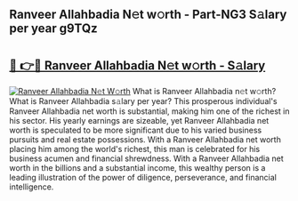 ## Ranveer Allahbadia N𝚎t w𝚘rth - Part-NG3 S𝚊lary per year g9TQz

# <h2><a href="http://gc3l5f.nevu.top/?p=Ranveer+Allahbadia">🔗 👉🔴 Ranveer Allahbadia N𝚎t w𝚘rth - S𝚊lary</a></h2>

[![Ranveer Allahbadia N𝚎t W𝚘rth](https://i.imgur.com/Oavwk0R.jpeg)](http://gc3l5f.nevu.top/?p=Ranveer+Allahbadia)
What is Ranveer Allahbadia n𝚎t w𝚘rth? What is Ranveer Allahbadia s𝚊lary per year?
This prosperous individual's Ranveer Allahbadia net worth is substantial, making him one of the richest in his sector. His yearly earnings are sizeable, yet Ranveer Allahbadia net worth is speculated to be more significant due to his varied business pursuits and real estate possessions. With a Ranveer Allahbadia net worth placing him among the world's richest, this man is celebrated for his business acumen and financial shrewdness. With a Ranveer Allahbadia net worth in the billions and a substantial income, this wealthy person is a leading illustration of the power of diligence, perseverance, and financial intelligence.
